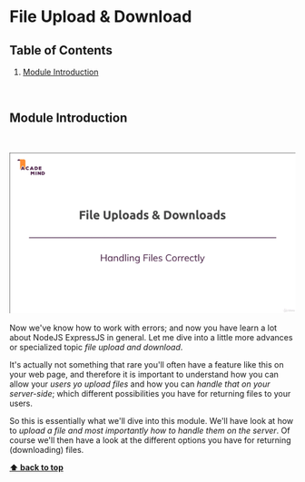 # File Upload & Download

## Table of Contents
1. [Module Introduction](#module-introduction)

<br/>

## Module Introduction
<br/>

![chapter-19-1.gif](./images/gif/chapter-19-1.gif "Module introduction")
<br/>

Now we've know how to work with errors; and now you have learn a lot about
NodeJS ExpressJS in general. Let me dive into a little more advances or
specialized topic _file upload and download_.

It's actually not something that rare you'll often have a feature like this on
your web page, and therefore it is important to understand how you can allow
your _users yo upload files_ and how you can _handle that on your server-side_;
which different possibilities you have for returning files to your users.

So this is essentially what we'll dive into this module. We'll have look at how
to _upload a file and most importantly how to handle them on the server_. Of
course we'll then have a look at the different options you have for returning
(downloading) files.

**[⬆ back to top](#table-of-contents)**
<br/>
<br/>
